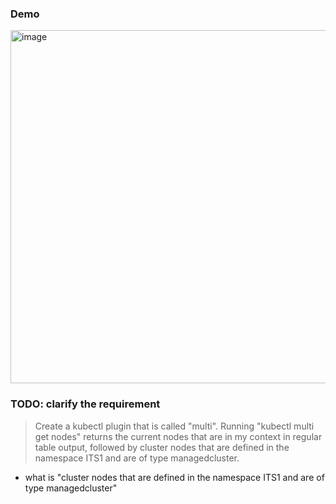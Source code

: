 ### Demo

<img width="565" alt="image" src="https://github.com/user-attachments/assets/a0116533-c819-43f2-9bae-1274ccf70602" />


### TODO: clarify the requirement

> Create a kubectl plugin that is called "multi".
> Running "kubectl multi get nodes" returns the current nodes that are in my context in regular table output,
> followed by cluster nodes that are defined in the namespace ITS1 and are of type managedcluster.

- what is "cluster nodes that are defined in the namespace ITS1 and are of type managedcluster"

